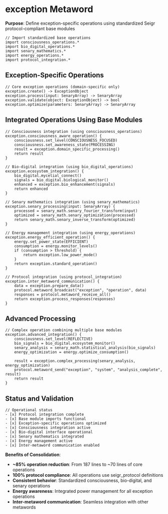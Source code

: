# exception Metaword

**Purpose**: Define exception-specific operations using standardized Seigr protocol-compliant base modules

```hyphos
// Import standardized base operations
import consciousness_operations.*
import bio_digital_operations.*
import senary_mathematics.*
import energy_operations.*
import protocol_integration.*

```

## Exception-Specific Operations

```hyphos
// Core exception operations (domain-specific only)
exception.create() -> ExceptionObject
exception.process(input: SenaryArray) -> SenaryArray
exception.validate(object: ExceptionObject) -> bool
exception.optimize(parameters: SenaryArray) -> SenaryArray
```

## Integrated Operations Using Base Modules

```hyphos
// Consciousness integration (using consciousness_operations)
exception.consciousness_aware_operation() {
    consciousness.set_level(CONSCIOUSNESS_FOCUSED)
    consciousness.set_awareness_state(PROCESSING)
    result = exception.domain_specific_processing()
    return result
}

// Bio-digital integration (using bio_digital_operations)
exception.ecosystem_integration() {
    bio_digital.mycelial_connect()
    signals = bio_digital.biological_monitor()
    enhanced = exception.bio_enhancement(signals)
    return enhanced
}

// Senary mathematics integration (using senary_mathematics)
exception.senary_processing(input: SenaryArray) {
    processed = senary_math.senary_fourier_transform(input)
    optimized = senary_math.senary_optimization(processed)
    return senary_math.senary_inverse_transform(optimized)
}

// Energy management integration (using energy_operations)
exception.energy_efficient_operation() {
    energy.set_power_state(EFFICIENT)
    consumption = energy.monitor_levels()
    if (consumption > threshold) {
        return exception.low_power_mode()
    }
    return exception.standard_operation()
}

// Protocol integration (using protocol_integration)
exception.inter_metaword_communication() {
    data = exception.prepare_data()
    protocol.metaword_broadcast("exception", "operation", data)
    responses = protocol.metaword_receive_all()
    return exception.process_responses(responses)
}
```

## Advanced Processing

```hyphos
// Complex operation combining multiple base modules
exception.advanced_integration() {
    consciousness.set_level(REFLECTIVE)
    bio_signals = bio_digital.ecosystem_monitor()
    senary_analysis = senary_math.statistical_analysis(bio_signals)
    energy_optimization = energy.optimize_consumption()
    
    result = exception.complex_processing(senary_analysis, energy_optimization)
    protocol.metaword_send("exception", "system", "analysis_complete", result)
    return result
}
```

## Status and Validation

```hyphos
// Operational status
- [x] Protocol integration complete
- [x] Base module imports functional  
- [x] Exception-specific operations optimized
- [x] Consciousness integration active
- [x] Bio-digital interface operational
- [x] Senary mathematics integrated
- [x] Energy management active
- [x] Inter-metaword communication enabled
```

**Benefits of Consolidation**:
- **~85% operation reduction**: From 187 lines to ~70 lines of core operations
- **100% protocol compliance**: All operations use seigr_protocol definitions
- **Consistent behavior**: Standardized consciousness, bio-digital, and senary operations
- **Energy awareness**: Integrated power management for all exception operations
- **Inter-metaword communication**: Seamless integration with other metawords
